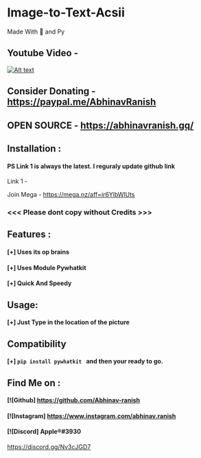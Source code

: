 # Image-to-Text-Acsii
Made With 💖 and Py

## Youtube Video -
[![Alt text](https://img.youtube.com/vi/QK2daJjJUy0/0.jpg)](https://www.youtube.com/watch?v=QK2daJjJUy0)


## Consider Donating - https://paypal.me/AbhinavRanish
## OPEN SOURCE - https://abhinavranish.gq/

## Installation :
#### PS Link 1 is always the latest. I reguraly update github link
Link 1 - 


Join Mega - https://mega.nz/aff=ir6YlbWlUts


### <<< Please dont copy without Credits >>>

## Features :
#### [+] Uses its op brains
#### [+] Uses Module Pywhatkit
#### [+] Quick And Speedy


## Usage:
#### [+] Just Type in the location of the picture



## Compatibility
#### [+] ```pip install pywhatkit ``` and then your ready to go.




## Find Me on :
####  [![Github] https://github.com/Abhinav-ranish
####  [![Instagram] https://www.instagram.com/abhinav.ranish
####  [![Discord]  Apple®#3930
https://discord.gg/Nv3cJGD7


